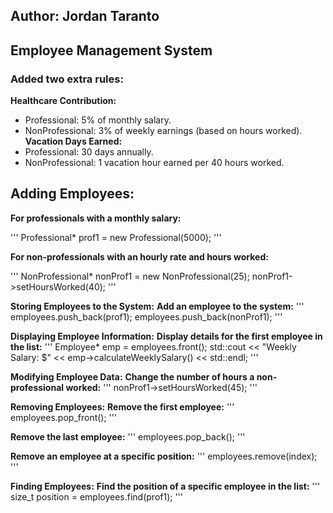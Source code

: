 ## Author: Jordan Taranto
## Employee Management System

### Added two extra rules: 
**Healthcare Contribution:**
- Professional: 5% of monthly salary.
- NonProfessional: 3% of weekly earnings (based on hours worked).
**Vacation Days Earned:**
- Professional: 30 days annually.
- NonProfessional: 1 vacation hour earned per 40 hours worked.

## **Adding Employees:**
**For professionals with a monthly salary:**

'''
Professional* prof1 = new Professional(5000);
'''

**For non-professionals with an hourly rate and hours worked:**

'''
NonProfessional* nonProf1 = new NonProfessional(25);
nonProf1->setHoursWorked(40);
'''

**Storing Employees to the System:**
**Add an employee to the system:**
'''
employees.push_back(prof1);
employees.push_back(nonProf1);
'''

**Displaying Employee Information:**
**Display details for the first employee in the list:**
'''
Employee* emp = employees.front();
std::cout << "Weekly Salary: $" << emp->calculateWeeklySalary() << std::endl;
'''

**Modifying Employee Data:**
**Change the number of hours a non-professional worked:**
'''
nonProf1->setHoursWorked(45);
'''

**Removing Employees:**
**Remove the first employee:**
'''
employees.pop_front();
'''

**Remove the last employee:**
'''
employees.pop_back();
'''

**Remove an employee at a specific position:**
'''
employees.remove(index);
'''

**Finding Employees:**
**Find the position of a specific employee in the list:**
'''
size_t position = employees.find(prof1);
'''